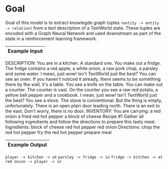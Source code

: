# Goal
Goal of this model is to extract knowlegde graph tuples `(entity -> entity -> relation)` from a text description of a TextWorld state. These tuples are encoded with a Graph Neural Network and used downstream as part of the state in a reinforcement learning framework.

Example Input |
---   | 
DESCRIPTION:  You are in a kitchen. A standard one.  You make out a fridge. The fridge contains a red apple, a white onion, a raw pork chop, a parsley and some water. I mean, just wow! Isn't TextWorld just the best? You can see an oven. If you haven't noticed it already, there seems to be something there by the wall, it's a table. You see a knife on the table. You can make out a counter. The counter is vast. On the counter you see a raw red potato, a yellow bell pepper and a cookbook. I mean, just wow! Isn't TextWorld just the best? You see a stove. The stove is conventional. But the thing is empty, unfortunately.  There is an open plain door leading north. There is an exit to the east. Don't worry, there is no door.   INVENTORY: You are carrying: a red onion a fried red hot pepper a block of cheese    Recipe #1  Gather all following ingredients and follow the directions to prepare this tasty meal.  Ingredients: block of cheese red hot pepper red onion  Directions: chop the red hot pepper fry the red hot pepper prepare meal 

Example Output |
---   |
`player -> kitchen -> at`
`parsley -> fridge -> in`
`fridge -> kitchen -> at`
`red onion -> player -> in`
           
